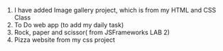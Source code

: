 1. I have added Image gallery project, which is from my HTML and CSS Class
2. To Do web app (to add my daily task)
3. Rock, paper and scissor( from JSFrameworks LAB 2)
4. Pizza website from my css project
